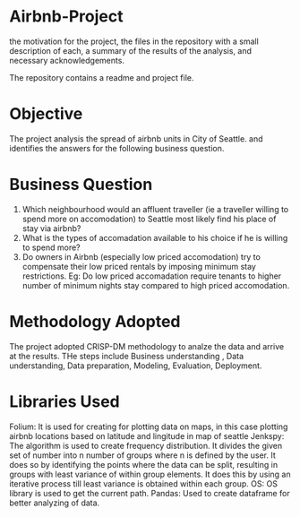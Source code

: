 # Airbnb-Project
the motivation for the project, the files in the repository with a small description of each, a summary of the results of the analysis, and necessary acknowledgements. 

The repository contains a readme and project file.
# Objective 
The project analysis the spread of airbnb units in City of Seattle. and identifies the answers for the following business question. 

# Business Question

1. Which neighbourhood would an affluent traveller (ie a traveller willing to spend more on accomodation) to Seattle most likely find his place of stay via airbnb?
2. What is the types of accomadation available to his choice if he is willing to spend more?
3. Do owners in Airbnb (especially low priced accomodation) try to compensate their low priced rentals by imposing minimum stay restrictions. Eg: Do low priced accomadation require tenants to higher number of minimum nights stay compared to high priced accomodation. 

# Methodology Adopted
The project adopted CRISP-DM methodology to analze the data and arrive at the results. THe steps include Business understanding
, Data understanding, Data preparation, Modeling, Evaluation, Deployment.

# Libraries Used
Folium: It is used for creating for plotting data on maps, in this case plotting airbnb locations based on latitude and lingitude in map of seattle
Jenkspy: The algorithm is used to create frequency distribution. It divides the given set of number into n number of groups where n is defined by the user. It does so by identifying the points where the data can be split, resulting in groups with least variance of within group elements. It does this by using an iterative process till least variance is obtained within each group.
OS: OS library is used to get the current path.
Pandas: Used to create dataframe for better analyzing of data.






